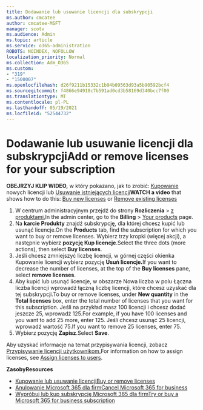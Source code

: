 ```yaml
---
title: Dodawanie lub usuwanie licencji dla subskrypcji
ms.author: cmcatee
author: cmcatee-MSFT
manager: scotv
ms.audience: Admin
ms.topic: article
ms.service: o365-administration
ROBOTS: NOINDEX, NOFOLLOW
localization_priority: Normal
ms.collection: Adm_O365
ms.custom:
- "319"
- "1500007"
ms.openlocfilehash: d26f9211b15332c1b94b09563d93a5b90592bcf4
ms.sourcegitcommit: f4866e94918c7b591ad0cd3b58169d340bcc7f00
ms.translationtype: MT
ms.contentlocale: pl-PL
ms.lasthandoff: 05/19/2021
ms.locfileid: "52544732"
---
```

# <a name="add-or-remove-licenses-for-your-subscription"></a><span data-ttu-id="c2638-102">Dodawanie lub usuwanie licencji dla subskrypcji</span><span class="sxs-lookup"><span data-stu-id="c2638-102">Add or remove licenses for your subscription</span></span>

<span data-ttu-id="c2638-103">**OBEJRZYJ KLIP WIDEO,** w który pokazano, jak to zrobić: [Kupowanie](https://go.microsoft.com/fwlink/p/?linkid=2154857) nowych licencji lub [Usuwanie istniejących licencji](https://go.microsoft.com/fwlink/p/?linkid=2154938)</span><span class="sxs-lookup"><span data-stu-id="c2638-103">**WATCH a video** that shows how to do this: [Buy new licenses](https://go.microsoft.com/fwlink/p/?linkid=2154857) or [Remove existing licenses](https://go.microsoft.com/fwlink/p/?linkid=2154938)</span></span>

1. <span data-ttu-id="c2638-104">W centrum administracyjnym przejdź do strony **Rozliczenia**  >  [z produktami.](https://go.microsoft.com/fwlink/p/?linkid=842054)</span><span class="sxs-lookup"><span data-stu-id="c2638-104">In the admin center, go to the **Billing** > [Your products](https://go.microsoft.com/fwlink/p/?linkid=842054) page.</span></span>
2. <span data-ttu-id="c2638-105">Na **karcie Produkty** znajdź subskrypcję, dla której chcesz kupić lub usunąć licencje.</span><span class="sxs-lookup"><span data-stu-id="c2638-105">On the **Products** tab, find the subscription for which you want to buy or remove licenses.</span></span> <span data-ttu-id="c2638-106">Wybierz trzy kropki (więcej akcji), a następnie wybierz **pozycję Kup licencje**.</span><span class="sxs-lookup"><span data-stu-id="c2638-106">Select the three dots (more actions), then select **Buy licenses**.</span></span>
3. <span data-ttu-id="c2638-107">Jeśli chcesz zmniejszyć liczbę licencji, w górnej  części okienka Kupowanie licencji wybierz pozycję **Usuń licencje.**</span><span class="sxs-lookup"><span data-stu-id="c2638-107">If you want to decrease the number of licenses, at the top of the **Buy licenses** pane, select **remove licenses**.</span></span>
4. <span data-ttu-id="c2638-108">Aby kupić lub usunąć  licencje, w  obszarze Nowa liczba w polu Łączna liczba licencji wprowadź łączną liczbę licencji, które chcesz uzyskać dla tej subskrypcji.</span><span class="sxs-lookup"><span data-stu-id="c2638-108">To buy or remove licenses, under **New quantity** in the **Total licenses** box, enter the total number of licenses that you want for this subscription.</span></span> <span data-ttu-id="c2638-109">Jeśli na przykład masz 100 licencji i chcesz dodać jeszcze 25, wprowadź 125.</span><span class="sxs-lookup"><span data-stu-id="c2638-109">For example, if you have 100 licenses and you want to add 25 more, enter 125.</span></span> <span data-ttu-id="c2638-110">Jeśli chcesz usunąć 25 licencji, wprowadź wartość 75.</span><span class="sxs-lookup"><span data-stu-id="c2638-110">If you want to remove 25 licenses, enter 75.</span></span>
5. <span data-ttu-id="c2638-111">Wybierz pozycję **Zapisz**.</span><span class="sxs-lookup"><span data-stu-id="c2638-111">Select **Save**.</span></span>

<span data-ttu-id="c2638-112">Aby uzyskać informacje na temat przypisywania licencji, zobacz [Przypisywanie licencji użytkownikom.](/microsoft-365/admin/manage/assign-licenses-to-users)</span><span class="sxs-lookup"><span data-stu-id="c2638-112">For information on how to assign licenses, see [Assign licenses to users](/microsoft-365/admin/manage/assign-licenses-to-users).</span></span>

<span data-ttu-id="c2638-113">**Zasoby**</span><span class="sxs-lookup"><span data-stu-id="c2638-113">**Resources**</span></span>
  
- [<span data-ttu-id="c2638-114">Kupowanie lub usuwanie licencji</span><span class="sxs-lookup"><span data-stu-id="c2638-114">Buy or remove licenses</span></span>](/microsoft-365/commerce/licenses/buy-licenses)
- [<span data-ttu-id="c2638-115">Anulowanie Microsoft 365 dla firm</span><span class="sxs-lookup"><span data-stu-id="c2638-115">Cancel Microsoft 365 for business</span></span>](/microsoft-365/commerce/subscriptions/cancel-your-subscription)
- [<span data-ttu-id="c2638-116">Wypróbuj lub kup subskrypcję Microsoft 365 dla firm</span><span class="sxs-lookup"><span data-stu-id="c2638-116">Try or buy a Microsoft 365 for business subscription</span></span>](/microsoft-365/commerce/try-or-buy-microsoft-365)